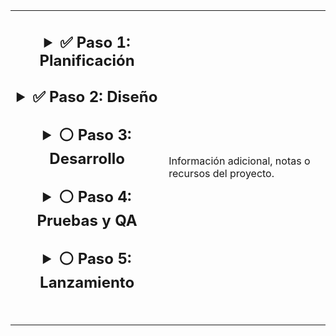 <table>
  <tr>
    <td>
      <h2 style="text-align: center;>🚀 ROADMAP</h2>
      <img src="https://via.placeholder.com/400x1/FFFFFF/FFFFFF" alt="" width="400" height="1">
      <details>
        <summary>✅ Paso 1: Planificación</summary>
        Definir objetivos y alcance del proyecto.  
        Reunir recursos y establecer cronograma.
      </details>
      <br>
      <details>
        <summary>✅ Paso 2: Diseño</summary>
        Crear diagramas, wireframes y especificaciones técnicas.
      </details>
      <br>
      <details>
        <summary>⚪ Paso 3: Desarrollo</summary>
        Implementar funcionalidades principales y pruebas iniciales.
      </details>
      <br>
      <details>
        <summary>⚪ Paso 4: Pruebas y QA</summary>
        Realizar pruebas exhaustivas y corrección de errores.
      </details>
      <br>
      <details>
        <summary>⚪ Paso 5: Lanzamiento</summary>
        Despliegue a producción y documentación final.
      </details>
      <br>
      </td>
    <td>
      Información adicional, notas o recursos del proyecto. 
    </td>
  </tr>
</table>
